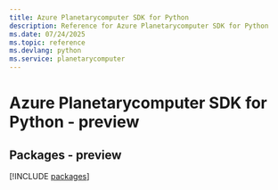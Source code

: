 ```yaml
---
title: Azure Planetarycomputer SDK for Python
description: Reference for Azure Planetarycomputer SDK for Python
ms.date: 07/24/2025
ms.topic: reference
ms.devlang: python
ms.service: planetarycomputer
---
```

# Azure Planetarycomputer SDK for Python - preview
## Packages - preview
[!INCLUDE [packages](planetarycomputer-index.md)]